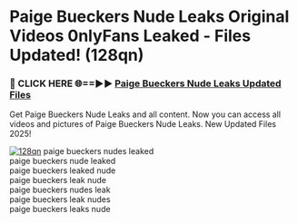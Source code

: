 # Paige Bueckers Nude Leaks Original Videos 0nlyFans Leaked - Files Updated! (128qn)

<h3>🔴 CLICK HERE 🌐==►► <a href="https://tinyurl.com/yrmya6cz" rel="nofollow">Paige Bueckers Nude Leaks Updated Files</a></h3>

Get Paige Bueckers Nude Leaks and all content. Now you can access all videos and pictures of Paige Bueckers Nude Leaks. New Updated Files 2025!

[![128qn](https://i.imgur.com/FMdXYCs.gif)](https://tinyurl.com/yrmya6cz)
paige bueckers nudes leaked<br>
paige bueckers nude leaked<br>
paige bueckers leaked nude<br>
paige bueckers leak nude<br>
paige bueckers nudes leak<br>
paige bueckers leak nudes<br>
paige bueckers leaks nude